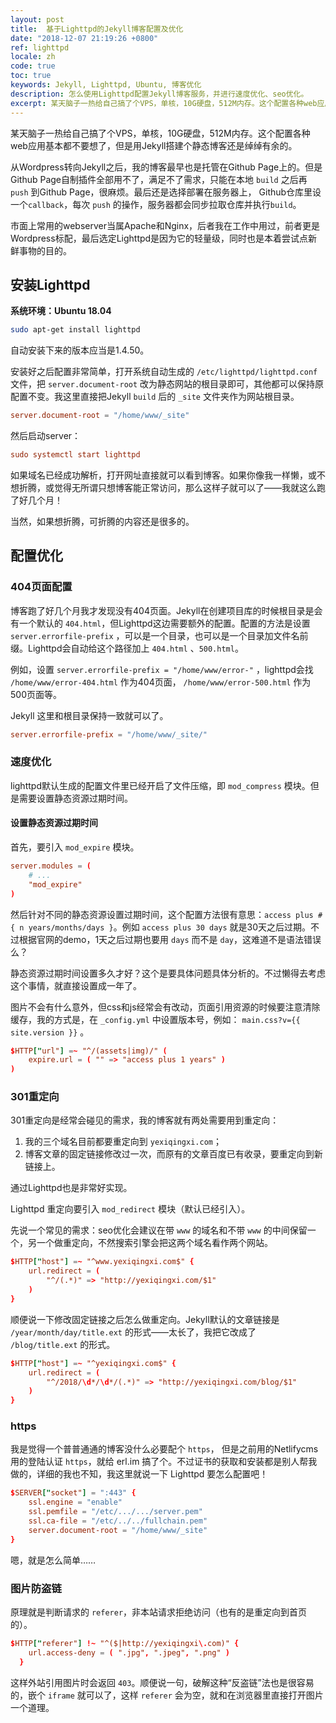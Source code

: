 ```yaml
---
layout: post
title:  基于Lighttpd的Jekyll博客配置及优化
date: "2018-12-07 21:19:26 +0800"
ref: lighttpd
locale: zh
code: true
toc: true
keywords: Jekyll, Lighttpd, Ubuntu, 博客优化
description: 怎么使用Lighttpd配置Jekyll博客服务，并进行速度优化、seo优化。
excerpt: 某天脑子一热给自己搞了个VPS，单核，10G硬盘，512M内存。这个配置各种web应用基本都不要想了，但是用Jekyll搭建个静态博客还是绰绰有余的。
---
```

某天脑子一热给自己搞了个VPS，单核，10G硬盘，512M内存。这个配置各种web应用基本都不要想了，但是用Jekyll搭建个静态博客还是绰绰有余的。

从Wordpress转向Jekyll之后，我的博客最早也是托管在Github Page上的。但是Github Page自制插件全部用不了，满足不了需求，只能在本地 `build` 之后再 `push` 到Github Page，很麻烦。最后还是选择部署在服务器上， Github仓库里设一个`callback`，每次 `push` 的操作，服务器都会同步拉取仓库并执行`build`。

市面上常用的webserver当属Apache和Nginx，后者我在工作中用过，前者更是Wordpress标配，最后选定Lighttpd是因为它的轻量级，同时也是本着尝试点新鲜事物的目的。

## 安装Lighttpd

**系统环境：Ubuntu 18.04**

```sh
sudo apt-get install lighttpd
```

自动安装下来的版本应当是1.4.50。

安装好之后配置非常简单，打开系统自动生成的 `/etc/lighttpd/lighttpd.conf` 文件，把 `server.document-root` 改为静态网站的根目录即可，其他都可以保持原配置不变。我这里直接把Jekyll `build` 后的 `_site` 文件夹作为网站根目录。

```conf
server.document-root = "/home/www/_site"
```

然后启动server：

```conf
sudo systemctl start lighttpd
```

如果域名已经成功解析，打开网址直接就可以看到博客。如果你像我一样懒，或不想折腾，或觉得无所谓只想博客能正常访问，那么这样子就可以了——我就这么跑了好几个月！

当然，如果想折腾，可折腾的内容还是很多的。

## 配置优化

### 404页面配置

博客跑了好几个月我才发现没有404页面。Jekyll在创建项目库的时候根目录是会有一个默认的 `404.html`，但Lighttpd这边需要额外的配置。配置的方法是设置 `server.errorfile-prefix` ，可以是一个目录，也可以是一个目录加文件名前缀。Lighttpd会自动给这个路径加上 `404.html` 、`500.html`。

例如，设置 `server.errorfile-prefix = "/home/www/error-"` ，lighttpd会找 `/home/www/error-404.html` 作为404页面， `/home/www/error-500.html` 作为500页面等。

Jekyll 这里和根目录保持一致就可以了。

```conf
server.errorfile-prefix = "/home/www/_site/"
```

### 速度优化

lighttpd默认生成的配置文件里已经开启了文件压缩，即 `mod_compress` 模块。但是需要设置静态资源过期时间。

#### 设置静态资源过期时间

首先，要引入 `mod_expire` 模块。

```conf
server.modules = (
	# ...
	"mod_expire"
)
```

然后针对不同的静态资源设置过期时间，这个配置方法很有意思：`access plus #{ n years/months/days }`。例如 `access plus 30 days` 就是30天之后过期。不过根据官网的demo，1天之后过期也要用 `days` 而不是 `day`，这难道不是语法错误么？

静态资源过期时间设置多久才好？这个是要具体问题具体分析的。不过懒得去考虑这个事情，就直接设置成一年了。

图片不会有什么意外，但css和js经常会有改动，页面引用资源的时候要注意清除缓存，我的方式是，在 `_config.yml` 中设置版本号，例如： `main.css?v={{ site.version }}` 。

```conf
$HTTP["url"] =~ "^/(assets|img)/" (
	expire.url = ( "" => "access plus 1 years" )
)
```

### 301重定向

301重定向是经常会碰见的需求，我的博客就有两处需要用到重定向：

1. 我的三个域名目前都要重定向到 `yexiqingxi.com`；
2. 博客文章的固定链接修改过一次，而原有的文章百度已有收录，要重定向到新链接上。

通过Lighttpd也是非常好实现。

Lighttpd 重定向要引入 `mod_redirect` 模块（默认已经引入）。

先说一个常见的需求：seo优化会建议在带 `www` 的域名和不带 `www` 的中间保留一个，另一个做重定向，不然搜索引擎会把这两个域名看作两个网站。

```conf
$HTTP["host"] =~ "^www.yexiqingxi.com$" {
	url.redirect = (
		"^/(.*)" => "http://yexiqingxi.com/$1"
	)
}
```

顺便说一下修改固定链接之后怎么做重定向。Jekyll默认的文章链接是 `/year/month/day/title.ext` 的形式——太长了，我把它改成了 `/blog/title.ext` 的形式。

```conf
$HTTP["host"] =~ "^yexiqingxi.com$" {
	url.redirect = (
		"^/2018/\d*/\d*/(.*)" => "http://yexiqingxi.com/blog/$1"
	)
}
```

### https

我是觉得一个普普通通的博客没什么必要配个 `https`， 但是之前用的Netlifycms用的登陆认证 `https`，就给 erl.im 搞了个。不过证书的获取和安装都是别人帮我做的，详细的我也不知，我这里就说一下 Lighttpd 要怎么配置吧！

```conf
$SERVER["socket"] = ":443" {
	ssl.engine = "enable"
	ssl.pemfile = "/etc/.../.../server.pem"
	ssl.ca-file = "/etc/../../fullchain.pem"
	server.document-root = "/home/www/_site"
}
```

嗯，就是怎么简单……

### 图片防盗链

原理就是判断请求的 `referer`，非本站请求拒绝访问（也有的是重定向到首页的）。

```conf
$HTTP["referer"] !~ "^($|http://yexiqingxi\.com)" {
    url.access-deny = ( ".jpg", ".jpeg", ".png" )
  }
```

这样外站引用图片时会返回 `403`。顺便说一句，破解这种“反盗链”法也是很容易的，嵌个 `iframe` 就可以了，这样 `referer` 会为空，就和在浏览器里直接打开图片一个道理。
